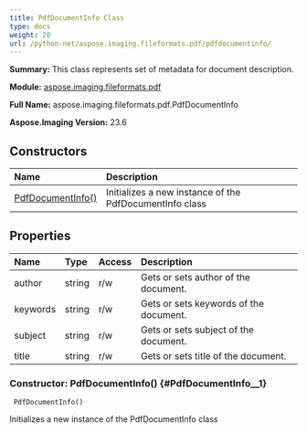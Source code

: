 ```yaml
---
title: PdfDocumentInfo Class
type: docs
weight: 20
url: /python-net/aspose.imaging.fileformats.pdf/pdfdocumentinfo/
---
```


**Summary:** This class represents set of metadata for document description.

**Module:** [aspose.imaging.fileformats.pdf](/imaging/python-net/aspose.imaging.fileformats.pdf/)

**Full Name:** aspose.imaging.fileformats.pdf.PdfDocumentInfo

**Aspose.Imaging Version:** 23.6

## **Constructors**
| **Name** | **Description** |
| :- | :- |
| [PdfDocumentInfo()](#PdfDocumentInfo__1) | Initializes a new instance of the PdfDocumentInfo class |
## **Properties**
| **Name** | **Type** | **Access** | **Description** |
| :- | :- | :- | :- |
| author | string | r/w | Gets or sets author of the document. |
| keywords | string | r/w | Gets or sets keywords of the document. |
| subject | string | r/w | Gets or sets subject of the document. |
| title | string | r/w | Gets or sets title of the document. |


### Constructor: PdfDocumentInfo() {#PdfDocumentInfo__1}


```
 PdfDocumentInfo() 
```

Initializes a new instance of the PdfDocumentInfo class

